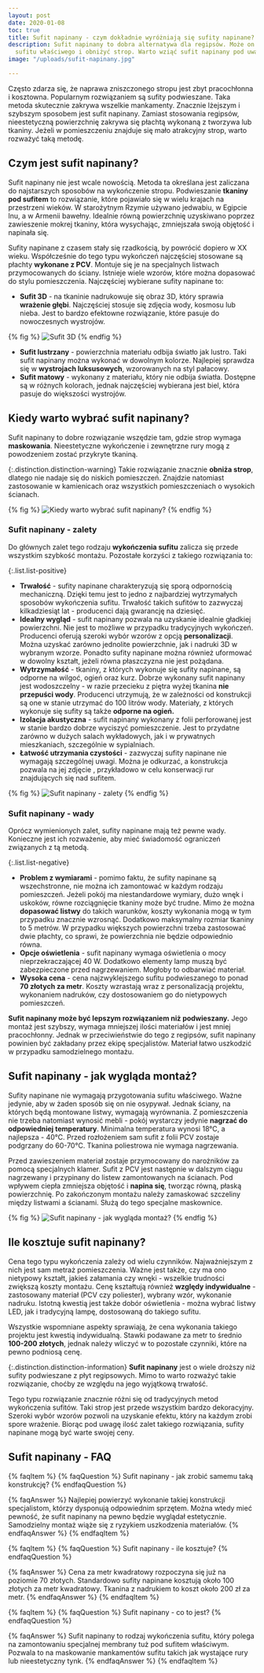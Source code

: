 ```yaml
---
layout: post
date: 2020-01-08
toc: true
title: Sufit napinany - czym dokładnie wyróżniają się sufity napinane?
description: Sufit napinany to dobra alternatywa dla regipsów. Może on ukryć wady
  sufitu właściwego i obniżyć strop. Warto wziąć sufit napinany pod uwagę przy remoncie.
image: "/uploads/sufit-napinany.jpg"

---
```

Często zdarza się, że naprawa zniszczonego stropu jest zbyt pracochłonna i kosztowna. Popularnym rozwiązaniem są sufity podwieszane. Taka metoda skutecznie zakrywa wszelkie mankamenty. Znacznie lżejszym i szybszym sposobem jest sufit napinany. Zamiast stosowania regipsów, nieestetyczną powierzchnię zakrywa się płachtą wykonaną z tworzywa lub tkaniny. Jeżeli w pomieszczeniu znajduje się mało atrakcyjny strop, warto rozważyć taką metodę.

## Czym jest sufit napinany?

Sufit napinany nie jest wcale nowością. Metoda ta określana jest zaliczana do najstarszych sposobów na wykończenie stropu. Podwieszanie **tkaniny pod sufitem** to rozwiązanie, które pojawiało się w wielu krajach na przestrzeni wieków. W starożytnym Rzymie używano jedwabiu, w Egipcie lnu, a w Armenii bawełny. Idealnie równą powierzchnię uzyskiwano poprzez zawieszenie mokrej tkaniny, która wysychając, zmniejszała swoją objętość i napinała się.

Sufity napinane z czasem stały się rzadkością, by powrócić dopiero w XX wieku. Współcześnie do tego typu wykończeń najczęściej stosowane są płachty **wykonane z PCV**. Montuje się je na specjalnych listwach przymocowanych do ściany. Istnieje wiele wzorów, które można dopasować do stylu pomieszczenia. Najczęściej wybierane sufity napinane to:

* **Sufit 3D** - na tkaninie nadrukowuje się obraz 3D, który sprawia **wrażenie głębi**. Najczęściej stosuje się zdjęcia wody, kosmosu lub nieba. Jest to bardzo efektowne rozwiązanie, które pasuje do nowoczesnych wystrojów.

{% fig %}
![Sufit 3D](/uploads/sufit-3D.jpg "Sufit 3D")
{% endfig %}

* **Sufit lustrzany** - powierzchnia materiału odbija światło jak lustro. Taki sufit napinany można wykonać w dowolnym kolorze. Najlepiej sprawdza się w **wystrojach luksusowych**, wzorowanych na styl pałacowy.
* **Sufit matowy** - wykonany z materiału, który nie odbija światła. Dostępne są w różnych kolorach, jednak najczęściej wybierana jest biel, która pasuje do większości wystrojów.

## Kiedy warto wybrać sufit napinany?

Sufit napinany to dobre rozwiązanie wszędzie tam, gdzie strop wymaga **maskowania**. Nieestetyczne wykończenie i zewnętrzne rury mogą z powodzeniem zostać przykryte tkaniną.

{:.distinction.distinction-warning}
Takie rozwiązanie znacznie **obniża strop**, dlatego nie nadaje się do niskich pomieszczeń. Znajdzie natomiast zastosowanie w kamienicach oraz wszystkich pomieszczeniach o wysokich ścianach.

{% fig %}
![Kiedy warto wybrać sufit napinany?](/uploads/kiedy-warto-wybrac-sufit-napinany.jpg "Kiedy warto wybrać sufit napinany?")
{% endfig %}

### Sufit napinany - zalety

Do głównych zalet tego rodzaju **wykończenia sufitu** zalicza się przede wszystkim szybkość montażu. Pozostałe korzyści z takiego rozwiązania to:

{:.list.list-positive}

* **Trwałość** - sufity napinane charakteryzują się sporą odpornością mechaniczną. Dzięki temu jest to jedno z najbardziej wytrzymałych sposobów wykończenia sufitu. Trwałość takich sufitów to zazwyczaj kilkadziesiąt lat - producenci dają gwarancję na dziesięć.
* **Idealny wygląd** - sufit napinany pozwala na uzyskanie idealnie gładkiej powierzchni. Nie jest to możliwe w przypadku tradycyjnych wykończeń. Producenci oferują szeroki wybór wzorów z opcją **personalizacji**. Można uzyskać zarówno jednolite powierzchnie, jak i nadruki 3D w wybranym wzorze. Ponadto sufity napinane można również uformować w dowolny kształt, jeżeli równa płaszczyzna nie jest pożądana.
* **Wytrzymałość** - tkaniny, z których wykonuje się sufity napinane, są odporne na wilgoć, ogień oraz kurz. Dobrze wykonany sufit napinany jest wodoszczelny - w razie przecieku z piętra wyżej tkanina **nie przepuści wody**. Producenci utrzymują, że w zależności od konstrukcji są one w stanie utrzymać do 100 litrów wody. Materiały, z których wykonuje się sufity są także **odporne na ogień.**
* **Izolacja akustyczna** - sufit napinany wykonany z folii perforowanej jest w stanie bardzo dobrze wyciszyć pomieszczenie. Jest to przydatne zarówno w dużych salach wykładowych, jak i w prywatnych mieszkaniach, szczególnie w sypialniach.
* **Łatwość utrzymania czystości** - zazwyczaj sufity napinane nie wymagają szczególnej uwagi. Można je odkurzać, a konstrukcja pozwala na jej zdjęcie , przykładowo w celu konserwacji rur znajdujących się nad sufitem.

{% fig %}
![Sufit napinany - zalety](/uploads/sufit-napinany-zalety.jpg "Sufit napinany - zalety")
{% endfig %}

### Sufit napinany - wady

Oprócz wymienionych zalet, sufity napinane mają też pewne wady. Konieczne jest ich rozważenie, aby mieć świadomość ograniczeń związanych z tą metodą.

{:.list.list-negative}

* **Problem z wymiarami** - pomimo faktu, że sufity napinane są wszechstronne, nie można ich zamontować w każdym rodzaju pomieszczeń. Jeżeli pokój ma niestandardowe wymiary, dużo wnęk i uskoków, równe rozciągnięcie tkaniny może być trudne. Mimo że można **dopasować listwy** do takich warunków, koszty wykonania mogą w tym przypadku znacznie wzrosnąć. Dodatkowo maksymalny rozmiar tkaniny to 5 metrów. W przypadku większych powierzchni trzeba zastosować dwie płachty, co sprawi, że powierzchnia nie będzie odpowiednio równa.
* **Opcje oświetlenia** - sufit napinany wymaga oświetlenia o mocy nieprzekraczającej 40 W. Dodatkowo elementy lamp muszą być zabezpieczone przed nagrzewaniem. Mogłoby to odbarwiać materiał.
* **Wysoka cena** - cena najzwyklejszego sufitu podwieszanego to ponad **70 złotych za metr**. Koszty wzrastają wraz z personalizacją projektu, wykonaniem nadruków, czy dostosowaniem go do nietypowych pomieszczeń.

**Sufit napinany może być lepszym rozwiązaniem niż podwieszany.** Jego montaż jest szybszy, wymaga mniejszej ilości materiałów i jest mniej pracochłonny. Jednak w przeciwieństwie do tego z regipsów, sufit napinany powinien być zakładany przez ekipę specjalistów. Materiał łatwo uszkodzić w przypadku samodzielnego montażu.

## Sufit napinany - jak wygląda montaż?

Sufity napinane nie wymagają przygotowania sufitu właściwego. Ważne jedynie, aby w żaden sposób się on nie osypywał. Jednak ściany, na których będą montowane listwy, wymagają wyrównania. Z pomieszczenia nie trzeba natomiast wynosić mebli - pokój wystarczy jedynie **nagrzać do odpowiedniej temperatury**. Minimalna temperatura wynosi 18°C, a najlepsza - 40°C. Przed rozłożeniem sam sufit z folii PCV zostaje podgrzany do 60-70°C. Tkanina poliestrowa nie wymaga nagrzewania.

Przed zawieszeniem materiał zostaje przymocowany do narożników za pomocą specjalnych klamer. Sufit z PCV jest następnie w dalszym ciągu nagrzewany i przypinany do listew zamontowanych na ścianach. Pod wpływem ciepła zmniejsza objętość i **napina się**, tworząc równą, płaską powierzchnię. Po zakończonym montażu należy zamaskować szczeliny między listwami a ścianami. Służą do tego specjalne maskownice.

{% fig %}
![Sufit napinany - jak wygląda montaż?](/uploads/sufit-napinany-jak-wyglada-montaz-1.jpg "Sufit napinany - jak wygląda montaż?")
{% endfig %}

## Ile kosztuje sufit napinany?

Cena tego typu wykończenia zależy od wielu czynników. Najważniejszym z nich jest sam metraż pomieszczenia. Ważne jest także, czy ma ono nietypowy kształt, jakieś załamania czy wnęki - wszelkie trudności zwiększą koszty montażu. Cenę kształtują również **względy indywidualne** - zastosowany materiał (PCV czy poliester), wybrany wzór, wykonanie nadruku. Istotną kwestią jest także dobór oświetlenia - można wybrać listwy LED, jak i tradycyjną lampę, dostosowaną do takiego sufitu.

Wszystkie wspomniane aspekty sprawiają, że cena wykonania takiego projektu jest kwestią indywidualną. Stawki podawane za metr to średnio **100-200 złotych**, jednak należy wliczyć w to pozostałe czynniki, które na pewno podniosą cenę.

{:.distinction.distinction-information}
**Sufit napinany** jest o wiele droższy niż sufity podwieszane z płyt regipsowych. Mimo to warto rozważyć takie rozwiązanie, choćby ze względu na jego wyjątkową trwałość.

Tego typu rozwiązanie znacznie różni się od tradycyjnych metod wykończenia sufitów. Taki strop jest przede wszystkim bardzo dekoracyjny. Szeroki wybór wzorów pozwoli na uzyskanie efektu, który na każdym zrobi spore wrażenie. Biorąc pod uwagę ilość zalet takiego rozwiązania, sufity napinane mogą być warte swojej ceny.

## Sufit napinany - FAQ

{% faqItem %}
{% faqQuestion %}
Sufit napinany - jak zrobić samemu taką konstrukcję?
{% endfaqQuestion %}

{% faqAnswer %}
Najlepiej powierzyć wykonanie takiej konstrukcji specjalistom, którzy dysponują odpowiednim sprzętem. Można wtedy mieć pewność, że sufit napinany na pewno będzie wyglądał estetycznie. Samodzielny montaż wiąże się z ryzykiem uszkodzenia materiałów.
{% endfaqAnswer %}
{% endfaqItem %}

{% faqItem %}
{% faqQuestion %}
Sufit napinany - ile kosztuje?
{% endfaqQuestion %}

{% faqAnswer %}
Cena za metr kwadratowy rozpoczyna się już na poziomie 70 złotych. Standardowo sufity napinane kosztują około 100 złotych za metr kwadratowy. Tkanina z nadrukiem to koszt około 200 zł za metr.
{% endfaqAnswer %}
{% endfaqItem %}

{% faqItem %}
{% faqQuestion %}
Sufit napinany - co to jest?
{% endfaqQuestion %}

{% faqAnswer %}
Sufit napinany to rodzaj wykończenia sufitu, który polega na zamontowaniu specjalnej membrany tuż pod sufitem właściwym. Pozwala to na maskowanie mankamentów sufitu takich jak wystające rury lub nieestetyczny tynk.
{% endfaqAnswer %}
{% endfaqItem %}
